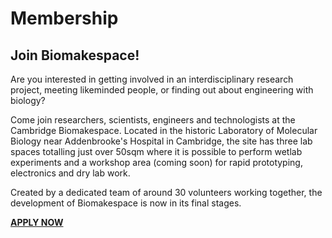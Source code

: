 # Membership

## Join Biomakespace!

Are you interested in getting involved in an interdisciplinary research project, meeting likeminded people, or finding out about engineering with biology?

Come join researchers, scientists, engineers and technologists at the Cambridge Biomakespace. Located in the historic Laboratory of Molecular Biology near Addenbrooke's Hospital in Cambridge, the site has three lab spaces totalling just over 50sqm where it is possible to perform wetlab experiments and a workshop area (coming soon) for rapid prototyping, electronics and dry lab work.

Created by a dedicated team of around 30 volunteers working together, the development of Biomakespace is now in its final stages.

**[APPLY NOW](https://docs.google.com/forms/d/e/1FAIpQLScIFUOAvsPF5RbmN_0cd0gQDPhZ9pTWGg_3MiNTaScSYip2KW/viewform)**
